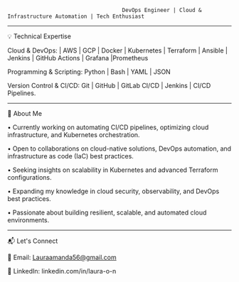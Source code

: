                                         DevOps Engineer | Cloud & Infrastructure Automation | Tech Enthusiast
______________________________________________________________________________________________________________________________________________________
💡 Technical Expertise

Cloud & DevOps: | AWS | GCP | Docker | Kubernetes | Terraform | Ansible | Jenkins | GitHub Actions | Grafana |Prometheus

Programming & Scripting: Python | Bash | YAML | JSON

Version Control & CI/CD: Git | GitHub | GitLab CI/CD | Jenkins | CI/CD Pipelines.

_______________________________________________________________________________________________________________________________________________________


💫 About Me

•  Currently working on automating CI/CD pipelines, optimizing cloud infrastructure, and Kubernetes orchestration.

•  Open to collaborations on cloud-native solutions, DevOps automation, and infrastructure as code (IaC) best practices.

•  Seeking insights on scalability in Kubernetes and advanced Terraform configurations.

•  Expanding my knowledge in cloud security, observability, and DevOps best practices.

•  Passionate about building resilient, scalable, and automated cloud environments.
______________________________________________________________________________________________________________________________________________________
📬 Let's Connect

📧 Email: Lauraamanda56@gmail.com 

🔗 LinkedIn: linkedin.com/in/laura-o-n 



<!--
**LauraOkafor/LauraOkafor** is a ✨ _special_ ✨ repository because its `README.md` (this file) appears on your GitHub profile.

Here are some ideas to get you started:

- 🔭 I’m currently working on ...
- 🌱 I’m currently learning ...
- 👯 I’m looking to collaborate on ...
- 🤔 I’m looking for help with ...
- 💬 Ask me about ...
- 📫 How to reach me: ...
- 😄 Pronouns: ...
- ⚡ Fun fact: ...
-->
